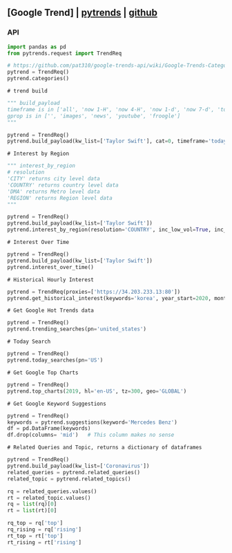 ## [Google Trend] | [pytrends](https://towardsdatascience.com/google-trends-api-for-python-a84bc25db88f) | [github](https://github.com/GeneralMills/pytrends)


### API
```python
import pandas as pd
from pytrends.request import TrendReq

# https://github.com/pat310/google-trends-api/wiki/Google-Trends-Categories
pytrend = TrendReq()
pytrend.categories()
```
`# trend build`
```python
""" build_payload
timeframe is in ['all', 'now 1-H', 'now 4-H', 'now 1-d', 'now 7-d', 'today 1-m', 'today 3-m', 'today 12-m', 'today 5-y', '2016-12-14 2017-01-25', '2017-02-06T10 2017-02-12T07']
gprop is in ['', 'images', 'news', 'youtube', 'froogle']
"""

pytrend = TrendReq()
pytrend.build_payload(kw_list=['Taylor Swift'], cat=0, timeframe='today 5-y', geo='', gprop='')
```
`# Interest by Region`
```python
""" interest_by_region
# resolution
'CITY' returns city level data
'COUNTRY' returns country level data
'DMA' returns Metro level data
'REGION' returns Region level data
"""

pytrend = TrendReq()
pytrend.build_payload(kw_list=['Taylor Swift'])
pytrend.interest_by_region(resolution='COUNTRY', inc_low_vol=True, inc_geo_code=True)
```
`# Interest Over Time`
```python
pytrend = TrendReq()
pytrend.build_payload(kw_list=['Taylor Swift'])
pytrend.interest_over_time()
```
`# Historical Hourly Interest`
```python
pytrend = TrendReq(proxies=['https://34.203.233.13:80'])
pytrend.get_historical_interest(keywords='korea', year_start=2020, month_start=1, day_start=1, hour_start=0, year_end=2020, month_end=2, day_end=1, hour_end=0, cat=0, geo='', gprop='', sleep=0)
```
`# Get Google Hot Trends data`
```python
pytrend = TrendReq()
pytrend.trending_searches(pn='united_states')
```
`# Today Search`
```python
pytrend = TrendReq()
pytrend.today_searches(pn='US')
```
`# Get Google Top Charts`
```python
pytrend = TrendReq()
pytrend.top_charts(2019, hl='en-US', tz=300, geo='GLOBAL')
```
`# Get Google Keyword Suggestions`
```python
pytrend = TrendReq()
keywords = pytrend.suggestions(keyword='Mercedes Benz')
df = pd.DataFrame(keywords)
df.drop(columns= 'mid')   # This column makes no sense
```
`# Related Queries and Topic, returns a dictionary of dataframes`
```python
pytrend = TrendReq()
pytrend.build_payload(kw_list=['Coronavirus'])
related_queries = pytrend.related_queries()
related_topic = pytrend.related_topics()

rq = related_queries.values()
rt = related_topic.values()
rq = list(rq)[0]
rt = list(rt)[0]

rq_top = rq['top']
rq_rising = rq['rising']
rt_top = rt['top']
rt_rising = rt['rising']
```
